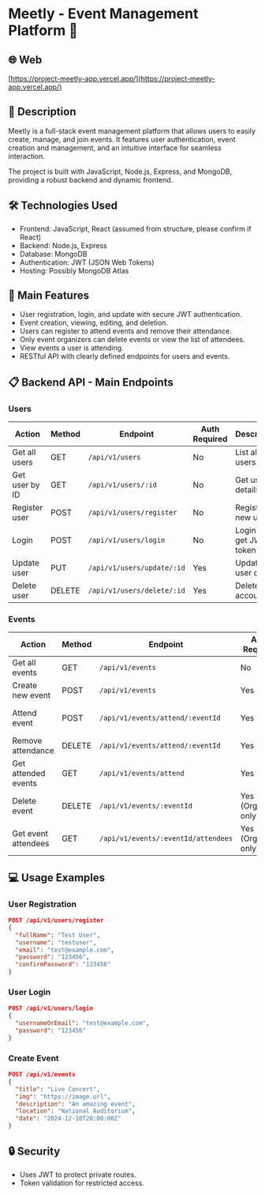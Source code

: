 # Meetly - Event Management Platform 🎉

## 🌐 Web
[https://project-meetly-app.vercel.app/](https://project-meetly-app.vercel.app/)

## 📖 Description
Meetly is a full-stack event management platform that allows users to easily create, manage, and join events. It features user authentication, event creation and management, and an intuitive interface for seamless interaction.

The project is built with JavaScript, Node.js, Express, and MongoDB, providing a robust backend and dynamic frontend.

## 🛠️ Technologies Used
- Frontend: JavaScript, React (assumed from structure, please confirm if React)
- Backend: Node.js, Express
- Database: MongoDB
- Authentication: JWT (JSON Web Tokens)
- Hosting: Possibly MongoDB Atlas

## 🚀 Main Features
- User registration, login, and update with secure JWT authentication.
- Event creation, viewing, editing, and deletion.
- Users can register to attend events and remove their attendance.
- Only event organizers can delete events or view the list of attendees.
- View events a user is attending.
- RESTful API with clearly defined endpoints for users and events.

## 📋 Backend API - Main Endpoints

### Users
| Action                   | Method | Endpoint                   | Auth Required | Description                             |
|--------------------------|--------|----------------------------|---------------|---------------------------------------|
| Get all users            | GET    | `/api/v1/users`             | No            | List all users                        |
| Get user by ID           | GET    | `/api/v1/users/:id`         | No            | Get user details                     |
| Register user            | POST   | `/api/v1/users/register`    | No            | Register a new user                  |
| Login                   | POST   | `/api/v1/users/login`       | No            | Login and get JWT token              |
| Update user             | PUT    | `/api/v1/users/update/:id`  | Yes           | Update user data                    |
| Delete user             | DELETE | `/api/v1/users/delete/:id`  | Yes           | Delete user account                  |

### Events
| Action                  | Method | Endpoint                    | Auth Required           | Description                         |
|-------------------------|--------|-----------------------------|-------------------------|-----------------------------------|
| Get all events          | GET    | `/api/v1/events`             | No                      | List all events                   |
| Create new event        | POST   | `/api/v1/events`             | Yes                     | Create a new event                |
| Attend event            | POST   | `/api/v1/events/attend/:eventId` | Yes                 | Register attendance to event     |
| Remove attendance       | DELETE | `/api/v1/events/attend/:eventId` | Yes                 | Cancel attendance                |
| Get attended events     | GET    | `/api/v1/events/attend`      | Yes                     | Get events the user is attending  |
| Delete event            | DELETE | `/api/v1/events/:eventId`    | Yes (Organizer only)     | Delete event (only organizer)    |
| Get event attendees     | GET    | `/api/v1/events/:eventId/attendees` | Yes (Organizer only) | List event attendees             |

## 💻 Usage Examples

### User Registration
```json
POST /api/v1/users/register
{
  "fullName": "Test User",
  "username": "testuser",
  "email": "test@example.com",
  "password": "123456",
  "confirmPassword": "123456"
}
```

### User Login
```json
POST /api/v1/users/login
{
  "usernameOrEmail": "test@example.com",
  "password": "123456"
}
```

### Create Event
```json
POST /api/v1/events
{
  "title": "Live Concert",
  "img": "https://image.url",
  "description": "An amazing event",
  "location": "National Auditorium",
  "date": "2024-12-10T20:00:00Z"
}
```

## 🔒 Security
- Uses JWT to protect private routes.
- Token validation for restricted access.

